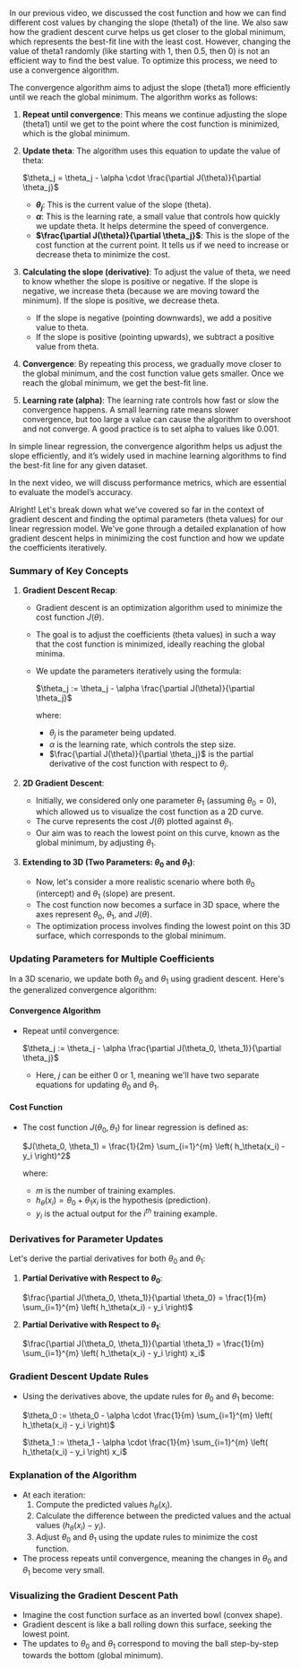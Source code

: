 In our previous video, we discussed the cost function and how we can find different cost values by changing the slope (theta1) of the line. We also saw how the gradient descent curve helps us get closer to the global minimum, which represents the best-fit line with the least cost. However, changing the value of theta1 randomly (like starting with 1, then 0.5, then 0) is not an efficient way to find the best value. To optimize this process, we need to use a convergence algorithm.

The convergence algorithm aims to adjust the slope (theta1) more efficiently until we reach the global minimum. The algorithm works as follows:

1. **Repeat until convergence**: This means we continue adjusting the slope (theta1) until we get to the point where the cost function is minimized, which is the global minimum.

2. **Update theta**: The algorithm uses this equation to update the value of theta:

   $\theta_j = \theta_j - \alpha \cdot \frac{\partial J(\theta)}{\partial \theta_j}$

   - **$\theta_j$**: This is the current value of the slope (theta).
   - **$\alpha$**: This is the learning rate, a small value that controls how quickly we update theta. It helps determine the speed of convergence.
   - **$\frac{\partial J(\theta)}{\partial \theta_j}$**: This is the slope of the cost function at the current point. It tells us if we need to increase or decrease theta to minimize the cost.

3. **Calculating the slope (derivative)**: To adjust the value of theta, we need to know whether the slope is positive or negative. If the slope is negative, we increase theta (because we are moving toward the minimum). If the slope is positive, we decrease theta.

   - If the slope is negative (pointing downwards), we add a positive value to theta.
   - If the slope is positive (pointing upwards), we subtract a positive value from theta.

4. **Convergence**: By repeating this process, we gradually move closer to the global minimum, and the cost function value gets smaller. Once we reach the global minimum, we get the best-fit line.

5. **Learning rate (alpha)**: The learning rate controls how fast or slow the convergence happens. A small learning rate means slower convergence, but too large a value can cause the algorithm to overshoot and not converge. A good practice is to set alpha to values like 0.001.

In simple linear regression, the convergence algorithm helps us adjust the slope efficiently, and it’s widely used in machine learning algorithms to find the best-fit line for any given dataset.

In the next video, we will discuss performance metrics, which are essential to evaluate the model’s accuracy.

Alright! Let's break down what we've covered so far in the context of gradient descent and finding the optimal parameters (theta values) for our linear regression model. We've gone through a detailed explanation of how gradient descent helps in minimizing the cost function and how we update the coefficients iteratively.

### Summary of Key Concepts

1. **Gradient Descent Recap**:
   - Gradient descent is an optimization algorithm used to minimize the cost function $J(\theta)$.
   - The goal is to adjust the coefficients (theta values) in such a way that the cost function is minimized, ideally reaching the global minima.
   - We update the parameters iteratively using the formula:

     $\theta_j := \theta_j - \alpha \frac{\partial J(\theta)}{\partial \theta_j}$

     where:
     - $\theta_j$ is the parameter being updated.
     - $\alpha$ is the learning rate, which controls the step size.
     - $\frac{\partial J(\theta)}{\partial \theta_j}$ is the partial derivative of the cost function with respect to $\theta_j$.

2. **2D Gradient Descent**:
   - Initially, we considered only one parameter $\theta_1$ (assuming $\theta_0 = 0$), which allowed us to visualize the cost function as a 2D curve.
   - The curve represents the cost $J(\theta)$ plotted against $\theta_1$.
   - Our aim was to reach the lowest point on this curve, known as the global minimum, by adjusting $\theta_1$.

3. **Extending to 3D (Two Parameters: $\theta_0$ and $\theta_1$)**:
   - Now, let's consider a more realistic scenario where both $\theta_0$ (intercept) and $\theta_1$ (slope) are present.
   - The cost function now becomes a surface in 3D space, where the axes represent $\theta_0$, $\theta_1$, and $J(\theta)$.
   - The optimization process involves finding the lowest point on this 3D surface, which corresponds to the global minimum.

### Updating Parameters for Multiple Coefficients

In a 3D scenario, we update both $\theta_0$ and $\theta_1$ using gradient descent. Here's the generalized convergence algorithm:

#### Convergence Algorithm

- Repeat until convergence:
  
  $\theta_j := \theta_j - \alpha \frac{\partial J(\theta_0, \theta_1)}{\partial \theta_j}$
  
  - Here, $j$ can be either 0 or 1, meaning we'll have two separate equations for updating $\theta_0$ and $\theta_1$.

#### Cost Function

- The cost function $J(\theta_0, \theta_1)$ for linear regression is defined as:
  
  $J(\theta_0, \theta_1) = \frac{1}{2m} \sum_{i=1}^{m} \left( h_\theta(x_i) - y_i \right)^2$
  
  where:
  - $m$ is the number of training examples.
  - $h_\theta(x_i) = \theta_0 + \theta_1 x_i$ is the hypothesis (prediction).
  - $y_i$ is the actual output for the $i^{th}$ training example.

### Derivatives for Parameter Updates

Let's derive the partial derivatives for both $\theta_0$ and $\theta_1$:

1. **Partial Derivative with Respect to $\theta_0$**:

   $\frac{\partial J(\theta_0, \theta_1)}{\partial \theta_0} = \frac{1}{m} \sum_{i=1}^{m} \left( h_\theta(x_i) - y_i \right)$

2. **Partial Derivative with Respect to $\theta_1$**:

   $\frac{\partial J(\theta_0, \theta_1)}{\partial \theta_1} = \frac{1}{m} \sum_{i=1}^{m} \left( h_\theta(x_i) - y_i \right) x_i$

### Gradient Descent Update Rules

- Using the derivatives above, the update rules for $\theta_0$ and $\theta_1$ become:

  $\theta_0 := \theta_0 - \alpha \cdot \frac{1}{m} \sum_{i=1}^{m} \left( h_\theta(x_i) - y_i \right)$
  
  $\theta_1 := \theta_1 - \alpha \cdot \frac{1}{m} \sum_{i=1}^{m} \left( h_\theta(x_i) - y_i \right) x_i$
  
### Explanation of the Algorithm

- At each iteration:
  1. Compute the predicted values $h_\theta(x_i)$.
  2. Calculate the difference between the predicted values and the actual values $(h_\theta(x_i) - y_i)$.
  3. Adjust $\theta_0$ and $\theta_1$ using the update rules to minimize the cost function.
- The process repeats until convergence, meaning the changes in $\theta_0$ and $\theta_1$ become very small.

### Visualizing the Gradient Descent Path

- Imagine the cost function surface as an inverted bowl (convex shape).
- Gradient descent is like a ball rolling down this surface, seeking the lowest point.
- The updates to $\theta_0$ and $\theta_1$ correspond to moving the ball step-by-step towards the bottom (global minimum).
